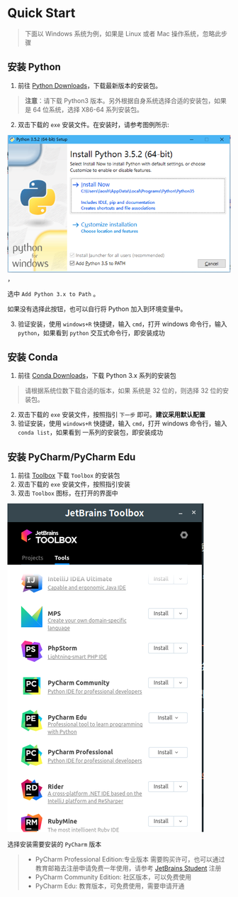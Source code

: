 # Quick Start

> 下面以 Windows 系统为例，如果是 Linux 或者 Mac 操作系统，忽略此步骤

## 安装 Python

1. 前往 [Python Downloads](https://www.python.org/downloads/windows/)，下载最新版本的安装包。

> **注意**：请下载 Python3 版本。另外根据自身系统选择合适的安装包，如果是 64 位系统，选择 X86-64 系列安装包。

2. 双击下载的 `exe` 安装文件。在安装时，请参考图例所示:

![install](_materials/install.png) ，

选中 `Add Python 3.x to Path` 。

如果没有选择此按钮，也可以自行将 Python 加入到环境变量中。

3. 验证安装，使用 `windows+R` 快捷键，输入 `cmd`，打开 windows 命令行，输入 `python`，如果看到 `python` 交互式命令行，即安装成功

## 安装 Conda

1. 前往 [Conda Downloads](https://www.anaconda.com/download/#windows)，下载 Python 3.x 系列的安装包

> 请根据系统位数下载合适的版本，如果 系统是 32 位的，则选择 32 位的安装包。

2. 双击下载的 `exe` 安装文件，按照指引 `下一步` 即可。**建议采用默认配置**
3. 验证安装，使用 `windows+R` 快捷键，输入 `cmd`，打开 windows 命令行，输入 `conda list`，如果看到 一系列的安装包，即安装成功

## 安装 PyCharm/PyCharm Edu

1. 前往 [Toolbox](https://www.jetbrains.com/toolbox/app) 下载 `Toolbox` 的安装包
2. 双击下载的 `exe` 安装文件，按照指引安装
3. 双击 `Toolbox` 图标，在打开的界面中

![Toolbox](_materials/toolbox.png)

选择安装需要安装的 `PyCharm` 版本

> - PyCharm Professional Edition:专业版本 需要购买许可，也可以通过教育邮箱去注册申请免费一年使用，请参考 [JetBrains Student](https://www.jetbrains.com/zh/student/) 注册
>  - PyCharm Community Edition: 社区版本，可以免费使用
>  - PyCharm Edu: 教育版本，可免费使用，需要申请开通

